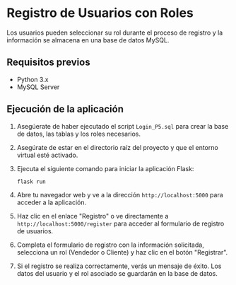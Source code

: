 # Registro de Usuarios con Roles

Los usuarios pueden seleccionar su rol durante el proceso de registro y la información se almacena en una base de datos MySQL.

## Requisitos previos

- Python 3.x
- MySQL Server

## Ejecución de la aplicación

1. Asegúerate de haber ejecutado el script `Login_P5.sql` para crear la base de datos, las tablas y los roles necesarios.

2. Asegúrate de estar en el directorio raíz del proyecto y que el entorno virtual esté activado.

3. Ejecuta el siguiente comando para iniciar la aplicación Flask:
   ```
   flask run
   ```

4. Abre tu navegador web y ve a la dirección `http://localhost:5000` para acceder a la aplicación.

5. Haz clic en el enlace "Registro" o ve directamente a `http://localhost:5000/register` para acceder al formulario de registro de usuarios.

6. Completa el formulario de registro con la información solicitada, selecciona un rol (Vendedor o Cliente) y haz clic en el botón "Registrar".

7. Si el registro se realiza correctamente, verás un mensaje de éxito. Los datos del usuario y el rol asociado se guardarán en la base de datos.